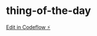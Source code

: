 # thing-of-the-day

[Edit in Codeflow ⚡️](https://stackblitz.com/~/github.com/gonzalote99/thing-of-the-day)